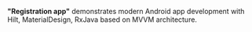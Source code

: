 <b>"Registration app"</b> demonstrates modern Android app development with Hilt, MaterialDesign, RxJava based on MVVM architecture.





